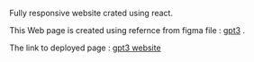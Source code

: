 Fully responsive website crated using react. 

This Web page is created using refernce from figma file : [gpt3](https://www.figma.com/file/lz9lLpFHMxHm2odnwM3R0z/gpt3) .

The link to deployed page : [gpt3 website](https://parthvgla.github.io/gpt3/)
